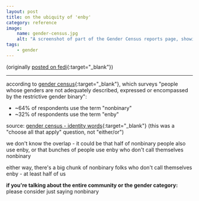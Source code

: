 ```yaml
---
layout: post
title: on the ubiquity of 'enby'
category: reference
image: 
    name: gender-census.jpg
    alt: "A screenshot of part of the Gender Census reports page, showing the header bar and a title that reads 'Gender Census 2023 Worldwide Report'"
tags:
    - gender
---
```


(originally [posted on fedi](https://strangeobject.space/@inherentlee/113093311823169762){:target="_blank"})

---

according to [gender census](https://www.gendercensus.com){:target="_blank"}, which surveys "people whose genders are not adequately described, expressed or encompassed by the restrictive gender binary":

- ~64% of respondents use the term "nonbinary"
- ~32% of respondents use the term "enby"

source: [gender census - identity words](https://www.gendercensus.com/results/2023-worldwide/#identity-words){:target="_blank"} (this was a "choose all that apply" question, not "either/or")

we don't know the overlap - it could be that half of nonbinary people also use enby, or that bunches of people use enby who don't call themselves nonbinary

either way, there's a big chunk of nonbinary folks who don't call themselves enby - at least half of us

**if you're talking about the entire community or the gender category:** please consider just saying nonbinary
